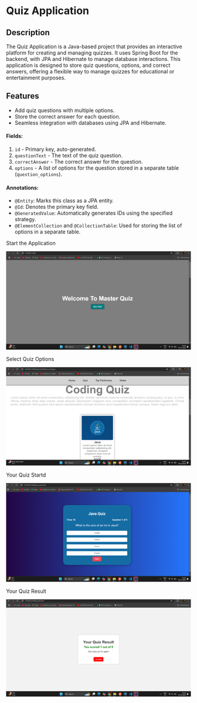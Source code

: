 # Quiz Application

## Description
The Quiz Application is a Java-based project that provides an interactive platform for creating and managing quizzes. It uses Spring Boot for the backend, with JPA and Hibernate to manage database interactions. This application is designed to store quiz questions, options, and correct answers, offering a flexible way to manage quizzes for educational or entertainment purposes.

## Features
- Add quiz questions with multiple options.
- Store the correct answer for each question.
- Seamless integration with databases using JPA and Hibernate.
#### Fields:
1. `id` - Primary key, auto-generated.
2. `questionText` - The text of the quiz question.
3. `correctAnswer` - The correct answer for the question.
4. `options` - A list of options for the question stored in a separate table (`question_options`).

#### Annotations:
- `@Entity`: Marks this class as a JPA entity.
- `@Id`: Denotes the primary key field.
- `@GeneratedValue`: Automatically generates IDs using the specified strategy.
- `@ElementCollection` and `@CollectionTable`: Used for storing the list of options in a separate table.

Start the Application 

![Alt text](https://github.com/Shubhojit123/Quiz-App/blob/main/images/1.png?raw=true)


Select Quiz Options

![Alt text](https://github.com/Shubhojit123/Quiz-App/blob/main/images/Screenshot%202024-12-19%20034416.png?raw=true)

Your Quiz Startd

![Alt text](https://github.com/Shubhojit123/Quiz-App/blob/main/images/3.png?raw=true)

Your Quiz Result

![Alt text](https://github.com/Shubhojit123/Quiz-App/blob/main/images/4.png?raw=true)



